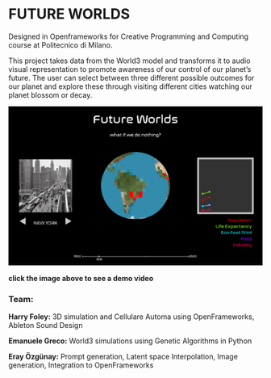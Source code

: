 # FUTURE WORLDS

Designed in Openframeworks for Creative Programming and Computing course at Politecnico di Milano. 

This project takes data from the World3 model and transforms it to audio visual representation to promote awareness of our control of our planet’s future. The user can select between three different possible outcomes for our planet and explore these through visiting different cities watching our planet blossom or decay.

[![AiK HiFi Video](bin/data/Screenshot%202024-06-11%20at%2012.51.52.png)](https://www.youtube.com/watch?v=T11EhbCNm2U&t=116s&ab_channel=AiKHiFi)

**click the image above to see a demo video**

### Team:
**Harry Foley:** 3D simulation and Cellulare Automa using OpenFrameworks, Ableton Sound Design

**Emanuele Greco:** World3 simulations using Genetic Algorithms in Python

**Eray Özgünay:** Prompt generation, Latent space Interpolation, Image generation, Integration to OpenFrameworks

